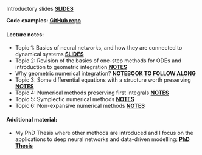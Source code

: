 Introductory slides [**SLIDES**](https://docs.google.com/presentation/d/1MZfbEtq8GmEjDnp64cMnYh8c_Jet_9PPRvgwBLBW9RM/edit?usp=sharing)

**Code examples:** [**GitHub repo**](https://github.com/davidemurari/univrGeometricIntegration)

#### Lecture notes:

- Topic 1: Basics of neural networks, and how they are connected to dynamical systems [**SLIDES**](/notesunivr2024/slidesBackground.pdf)
- Topic 2: Revision of the basics of one-step methods for ODEs and introduction to geometric integration [**NOTES**](/notesunivr2024/revision.pdf)
- Why geometric numerical integration? [**NOTEBOOK TO FOLLOW ALONG**](https://github.com/davidemurari/univrGeometricIntegration/blob/main/whyGeometricIntegration.ipynb)
- Topic 3: Some differential equations with a structure worth preserving [**NOTES**](/notesunivr2024/structure.pdf)
- Topic 4: Numerical methods preserving first integrals [**NOTES**](notesunivr2024/firstIntegrals.pdf)
- Topic 5: Symplectic numerical methods [**NOTES**](notesunivr2024/symplectic.pdf)
- Topic 6: Non-expansive numerical methods [**NOTES**](notesunivr2024/contractive.pdf)


#### Additional material:
- My PhD Thesis where other methods are introduced and I focus on the applications to deep neural networks and data-driven modelling: [**PhD Thesis**](/phd_thesis.pdf)